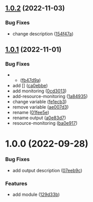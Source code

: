 ## [1.0.2](https://github.com/data-platform-hq/terraform-azurerm-data-factory/compare/v1.0.1...v1.0.2) (2022-11-03)


### Bug Fixes

* change description ([154f47a](https://github.com/data-platform-hq/terraform-azurerm-data-factory/commit/154f47a2263d9f1611d8e27b444fe74f18d0ac9c))

## [1.0.1](https://github.com/data-platform-hq/terraform-azurerm-data-factory/compare/v1.0.0...v1.0.1) (2022-11-01)


### Bug Fixes

* + ([fb47d9a](https://github.com/data-platform-hq/terraform-azurerm-data-factory/commit/fb47d9aa2dac11f547d155149d726e9a7dd2860f))
* add [] ([ca0ebbe](https://github.com/data-platform-hq/terraform-azurerm-data-factory/commit/ca0ebbe440cc705db72689e9ea77634ec635292f))
* add monitoring ([0cd3013](https://github.com/data-platform-hq/terraform-azurerm-data-factory/commit/0cd3013a3f74b0aeca2e5497d9f3adad097aae80))
* add-resource-monitoring ([1a84935](https://github.com/data-platform-hq/terraform-azurerm-data-factory/commit/1a849353b5466b45dd6430d69634cd3ed6431d01))
* change variable ([fe1ecb3](https://github.com/data-platform-hq/terraform-azurerm-data-factory/commit/fe1ecb32a3d59e2c1120ba0caaa59642e418df6d))
* remove variable ([ae007d3](https://github.com/data-platform-hq/terraform-azurerm-data-factory/commit/ae007d323aa0e694bca12afcc425cd6166ad7545))
* rename ([01fee5e](https://github.com/data-platform-hq/terraform-azurerm-data-factory/commit/01fee5e81a19f88f18efdc2cf226b87bd77f1c38))
* rename output ([a0e83d7](https://github.com/data-platform-hq/terraform-azurerm-data-factory/commit/a0e83d78c4778f30db277f2f1af661fc9c7ca156))
* resource-monitoring ([ba0e917](https://github.com/data-platform-hq/terraform-azurerm-data-factory/commit/ba0e9178dee6a0730b2456ad400e1e0abc9460fd))

# 1.0.0 (2022-09-28)


### Bug Fixes

* add output description ([07eeb9c](https://github.com/data-platform-hq/terraform-azurerm-data-factory/commit/07eeb9cec37549ac90fc86014b2c4b885f6289b3))


### Features

* add module ([129d33b](https://github.com/data-platform-hq/terraform-azurerm-data-factory/commit/129d33b235f791810f4373dd2527c82a3dc3946b))

